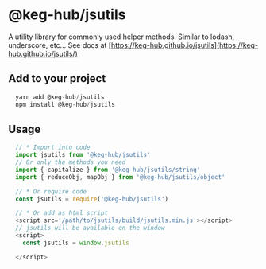 # @keg-hub/jsutils
A utility library for commonly used helper methods. Similar to lodash, underscore, etc...
See docs at [https://keg-hub.github.io/jsutils](https://keg-hub.github.io/jsutils/)

## Add to your project
```js
  yarn add @keg-hub/jsutils
  npm install @keg-hub/jsutils
```

## Usage
```js
  // * Import into code
  import jsutils from '@keg-hub/jsutils'
  // Or only the methods you need
  import { capitalize } from '@keg-hub/jsutils/string'
  import { reduceObj, mapObj } from '@keg-hub/jsutils/object'

  // * Or require code
  const jsutils = require('@keg-hub/jsutils')

  // * Or add as html script
  <script src='/path/to/jsutils/build/jsutils.min.js'></script>
  // jsutils will be available on the window 
  <script>
    const jsutils = window.jsutils

  </script>
```
